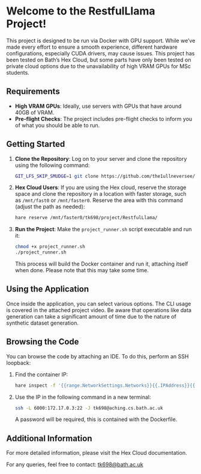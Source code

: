 # Welcome to the RestfulLlama Project!

This project is designed to be run via Docker with GPU support. While we’ve made every effort to ensure a smooth experience, different hardware configurations, especially CUDA drivers, may cause issues. This project has been tested on Bath’s Hex Cloud, but some parts have only been tested on private cloud options due to the unavailability of high VRAM GPUs for MSc students.

## Requirements

- **High VRAM GPUs**: Ideally, use servers with GPUs that have around 40GB of VRAM.
- **Pre-flight Checks**: The project includes pre-flight checks to inform you of what you should be able to run.

## Getting Started

1. **Clone the Repository**: Log on to your server and clone the repository using the following command:
    
    ```bash
    GIT_LFS_SKIP_SMUDGE=1 git clone https://github.com/the1ullneversee/RestfulLlama.git
    ```
    
2. **Hex Cloud Users**: If you are using the Hex cloud, reserve the storage space and clone the repository in a location with faster storage, such as `/mnt/fast0` or `/mnt/faster0`. Reserve the area with this command (adjust the path as needed):
    
    ```bash
    hare reserve /mnt/faster0/tk698/project/RestfulLlama/
    ```
    
3. **Run the Project**: Make the `project_runner.sh` script executable and run it:
    
    ```bash
    chmod +x project_runner.sh
    ./project_runner.sh
    ```
    
    This process will build the Docker container and run it, attaching itself when done. Please note that this may take some time.
    

## Using the Application

Once inside the application, you can select various options. The CLI usage is covered in the attached project video. Be aware that operations like data generation can take a significant amount of time due to the nature of synthetic dataset generation.

## Browsing the Code

You can browse the code by attaching an IDE. To do this, perform an SSH loopback:

1. Find the container IP:
    
    ```bash
    hare inspect -f '{{range.NetworkSettings.Networks}}{{.IPAddress}}{{end}}' restful_llama
    ```
    
2. Use the IP in the following command in a new terminal:
    
    ```bash
    ssh -L 6000:172.17.0.3:22 -J tk698@aching.cs.bath.ac.uk
    ```
    A password will be required, this is contained with the Dockerfile.

## Additional Information

For more detailed information, please visit the Hex Cloud documentation.

For any queries, feel free to contact: tk698@bath.ac.uk